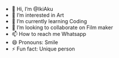 - 👋 Hi, I’m @IkiAku
- 👀 I’m interested in Art
- 🌱 I’m currently learning Coding
- 💞️ I’m looking to collaborate on Film maker
- 📫 How to reach me Whatsapp
- 😄 Pronouns: Smile
- ⚡ Fun fact: Unique person

<!---
IkiAku/IkiAku is a ✨ special ✨ repository because its `README.md` (this file) appears on your GitHub profile.
You can click the Preview link to take a look at your changes.
--->
